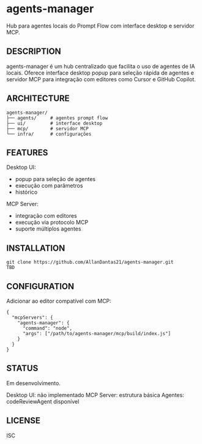 # agents-manager

Hub para agentes locais do Prompt Flow com interface desktop e servidor MCP.

## DESCRIPTION

agents-manager é um hub centralizado que facilita o uso de agentes de IA locais. 
Oferece interface desktop popup para seleção rápida de agentes e servidor MCP 
para integração com editores como Cursor e GitHub Copilot.

## ARCHITECTURE

    agents-manager/
    ├── agents/     # agentes prompt flow
    ├── ui/         # interface desktop  
    ├── mcp/        # servidor MCP
    └── infra/      # configurações

## FEATURES

Desktop UI:
- popup para seleção de agentes
- execução com parâmetros
- histórico

MCP Server:
- integração com editores
- execução via protocolo MCP
- suporte múltiplos agentes

## INSTALLATION

    git clone https://github.com/AllanDantas21/agents-manager.git
    TBD
    
## CONFIGURATION

Adicionar ao editor compatível com MCP:

    {
      "mcpServers": {
        "agents-manager": {
          "command": "node",
          "args": ["/path/to/agents-manager/mcp/build/index.js"]
        }
      }
    }

## STATUS

Em desenvolvimento. 

Desktop UI: não implementado
MCP Server: estrutura básica
Agentes: codeReviewAgent disponível

## LICENSE

ISC